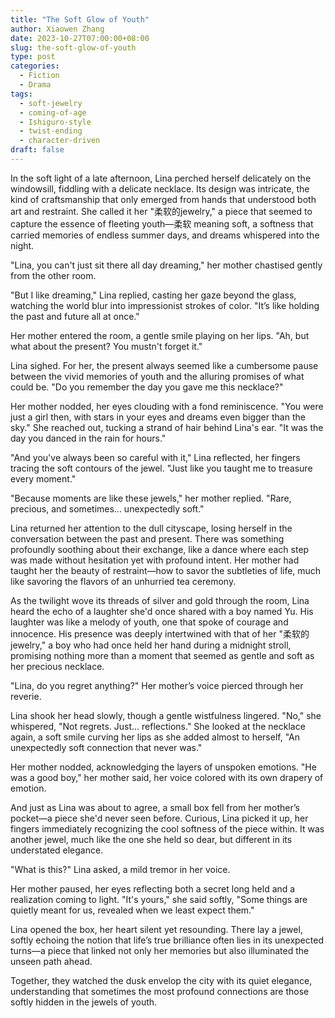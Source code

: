 ```yaml
---
title: "The Soft Glow of Youth"
author: Xiaowen Zhang
date: 2023-10-27T07:00:00+08:00
slug: the-soft-glow-of-youth
type: post
categories:
  - Fiction
  - Drama
tags:
  - soft-jewelry
  - coming-of-age
  - Ishiguro-style
  - twist-ending
  - character-driven
draft: false
---
```


In the soft light of a late afternoon, Lina perched herself delicately on the windowsill, fiddling with a delicate necklace. Its design was intricate, the kind of craftsmanship that only emerged from hands that understood both art and restraint. She called it her "柔软的jewelry," a piece that seemed to capture the essence of fleeting youth—柔软 meaning soft, a softness that carried memories of endless summer days, and dreams whispered into the night.

"Lina, you can't just sit there all day dreaming," her mother chastised gently from the other room.

"But I like dreaming," Lina replied, casting her gaze beyond the glass, watching the world blur into impressionist strokes of color. "It’s like holding the past and future all at once."

Her mother entered the room, a gentle smile playing on her lips. "Ah, but what about the present? You mustn't forget it."

Lina sighed. For her, the present always seemed like a cumbersome pause between the vivid memories of youth and the alluring promises of what could be. "Do you remember the day you gave me this necklace?"

Her mother nodded, her eyes clouding with a fond reminiscence. "You were just a girl then, with stars in your eyes and dreams even bigger than the sky." She reached out, tucking a strand of hair behind Lina's ear. "It was the day you danced in the rain for hours."

"And you've always been so careful with it," Lina reflected, her fingers tracing the soft contours of the jewel. "Just like you taught me to treasure every moment."

"Because moments are like these jewels," her mother replied. "Rare, precious, and sometimes... unexpectedly soft."

Lina returned her attention to the dull cityscape, losing herself in the conversation between the past and present. There was something profoundly soothing about their exchange, like a dance where each step was made without hesitation yet with profound intent. Her mother had taught her the beauty of restraint—how to savor the subtleties of life, much like savoring the flavors of an unhurried tea ceremony.

As the twilight wove its threads of silver and gold through the room, Lina heard the echo of a laughter she'd once shared with a boy named Yu. His laughter was like a melody of youth, one that spoke of courage and innocence. His presence was deeply intertwined with that of her "柔软的jewelry," a boy who had once held her hand during a midnight stroll, promising nothing more than a moment that seemed as gentle and soft as her precious necklace.

"Lina, do you regret anything?" Her mother’s voice pierced through her reverie.

Lina shook her head slowly, though a gentle wistfulness lingered. "No," she whispered, "Not regrets. Just... reflections." She looked at the necklace again, a soft smile curving her lips as she added almost to herself, "An unexpectedly soft connection that never was."

Her mother nodded, acknowledging the layers of unspoken emotions. "He was a good boy," her mother said, her voice colored with its own drapery of emotion.

And just as Lina was about to agree, a small box fell from her mother’s pocket—a piece she'd never seen before. Curious, Lina picked it up, her fingers immediately recognizing the cool softness of the piece within. It was another jewel, much like the one she held so dear, but different in its understated elegance.

"What is this?" Lina asked, a mild tremor in her voice.

Her mother paused, her eyes reflecting both a secret long held and a realization coming to light. "It's yours," she said softly, "Some things are quietly meant for us, revealed when we least expect them."

Lina opened the box, her heart silent yet resounding. There lay a jewel, softly echoing the notion that life’s true brilliance often lies in its unexpected turns—a piece that linked not only her memories but also illuminated the unseen path ahead.

Together, they watched the dusk envelop the city with its quiet elegance, understanding that sometimes the most profound connections are those softly hidden in the jewels of youth.